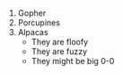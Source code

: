 1. Gopher
2. Porcupines
3. Alpacas
     - They are floofy
     - They are fuzzy
     - They might be big 0-0

